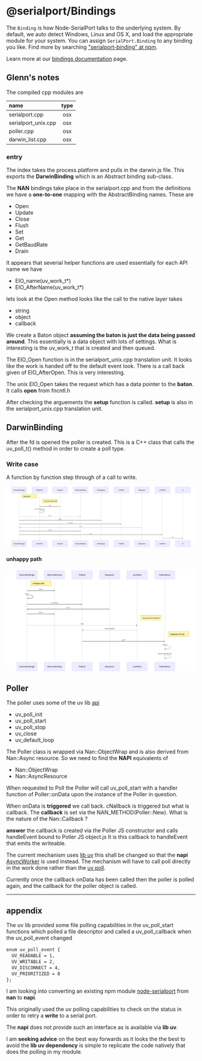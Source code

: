 # @serialport/Bindings

The `Binding` is how Node-SerialPort talks to the underlying system. By default, we auto detect Windows, Linux and OS X, and load the appropriate module for your system. You can assign `SerialPort.Binding` to any binding you like. Find more by searching ["serialport-binding" at npm](https://www.npmjs.com/search?q=serialport-binding).

Learn more at our [bindings documentation](https://serialport.io/docs/api-bindings) page.

## Glenn's notes

The compiled cpp modules are 

| name | type |
|:------ |:------:|
| serialport.cpp | osx |
| serialport_unix.cpp | osx |
| poller.cpp | osx | 
| darwin_list.cpp | osx |

### entry

The index takes the process.platform and pulls in the darwin.js file. This exports the **DarwinBinding** 
which is an Abstract binding sub-class.

The **NAN** bindings take place in the serialport.cpp and from the definitions 
we have a **one-to-one** mapping with the AbstractBinding names. These are 

- Open
- Update
- Close
- Flush
- Set
- Get
- GetBaudRate
- Drain

It appears that severial helper functions are used essentially for each API name we have

- EIO_name(uv_work_t*)
- EIO_AfterName(uv_work_t*)

lets look at the Open method
looks like the call to the native layer takes
- string
- object
- callback

We create a Baton object **assuming the baton is just the data being passed around**. This essentially 
is a data object with lots of settings. What is interesting is the uv_work_t that is created and then 
queued.

The EIO_Open function is in the serialport_unix.cpp translation unit. It looks like the work is handed
off to the default event look. There is a call back given of EIO_AfterOpen. This is very interesting.

The unix EIO_Open takes the request which has a data pointer to the **baton**. It calls **open** from fncntl.h

After checking the arguements the **setup** function is called. **setup** is also in the serialport_unix.cpp 
translation unit.


## DarwinBinding

After the fd is opened the poller is created. This is a C++ class that calls the uv_poll_t() method
in order to create a poll type.

### Write case
A function by function step through of a call to write.

![](mermaid-diagram-write-happy-path.svg)

#### unhappy path

![](mermaid-diagram-write-unhappy-path.svg)

## Poller
The poller uses some of the uv lib [api](http://docs.libuv.org/en/v1.x/api.html)

- uv_poll_init
- uv_poll_start
- uv_poll_stop
- uv_close
- uv_default_loop

The Poller class is wrapped via Nan::ObjectWrap and is also derived from Nan::Async resource. So we need
to find the **NAPI** equivalents of 

- Nan::ObjectWrap
- Nan::AsyncResource

When requested to Poll the Poller will call uv_poll_start with a handler function of Poller::onData upon
the instance of the Poller in question.

When onData is **triggered** we call back. cNallback is triggered but what is callback. The **callback** is
set via the NAN_METHOD(Poller::New). What is the nature of the Nan::Callback ?

**answer** the callback is created via the Poller JS constructor and calls handleEvent bound to Poller JS object.js
It is this callback to handleEvent that emits the writeable. 

The current mechanism uses [lib uv](https://github.com/libuv/libuv) this shall be changed so that the **napi** 
[AsyncWorker](https://github.com/nodejs/node-addon-api/blob/master/doc/async_worker.md) is used instead. The 
mechanism will have to call poll directly in the work done rather than the [uv poll](http://docs.libuv.org/en/v1.x/poll.html).

Currently once the callback onData has been called then the poller is polled again, and the callback for the poller object
is called.

* * *

## appendix

The uv lib provided some file polling capabilities in the uv_poll_start functions which polled a file descriptor and called a uv_poll_callback when the uv_poll\_event changed 

```
enum uv_poll_event {
  UV_READABLE = 1,
  UV_WRITABLE = 2,
  UV_DISCONNECT = 4,
  UV_PRIORITIZED = 8
};
```
I am looking into converting an existing npm module [node-serialport](https://github.com/node-serialport/node-serialport) from **nan** to **napi**. 

This originally used the uv polling capabilities to check on the status in order to retry a **write** to a serial port. 

The **napi** does not provide such an interface as is available via **lib uv**. 

I am **seeking advice** on the best way forwards as it looks the the best to avoid the **lib uv dependency** is simple to replicate the code natively that does the polling in my module.


